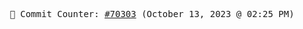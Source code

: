 <p align="center">
    <samp>
        📮 Commit Counter: <a href="https://github.com/Javascript-void0/Javascript-void0/commits/main">#70303</a> (October 13, 2023 @ 02:25 PM)
    </samp>
</p>